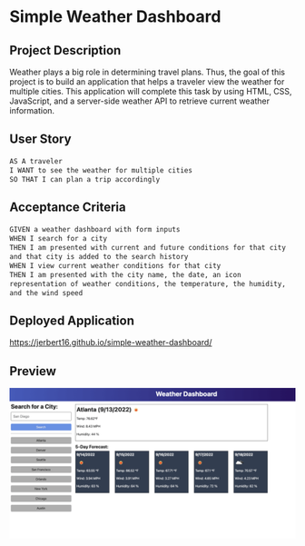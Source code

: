 # Simple Weather Dashboard

## Project Description

Weather plays a big role in determining travel plans. Thus, the goal of this project is to build an application that helps a traveler view the weather for multiple cities. This application will complete this task by using HTML, CSS, JavaScript, and a server-side weather API to retrieve current weather information. 

## User Story
```
AS A traveler
I WANT to see the weather for multiple cities
SO THAT I can plan a trip accordingly
```

## Acceptance Criteria
```
GIVEN a weather dashboard with form inputs
WHEN I search for a city
THEN I am presented with current and future conditions for that city and that city is added to the search history
WHEN I view current weather conditions for that city
THEN I am presented with the city name, the date, an icon representation of weather conditions, the temperature, the humidity, and the wind speed
```

## Deployed Application

https://jerbert16.github.io/simple-weather-dashboard/

## Preview
![Screenshot](./assets/06-server-side-apis-homework-demo.png)

